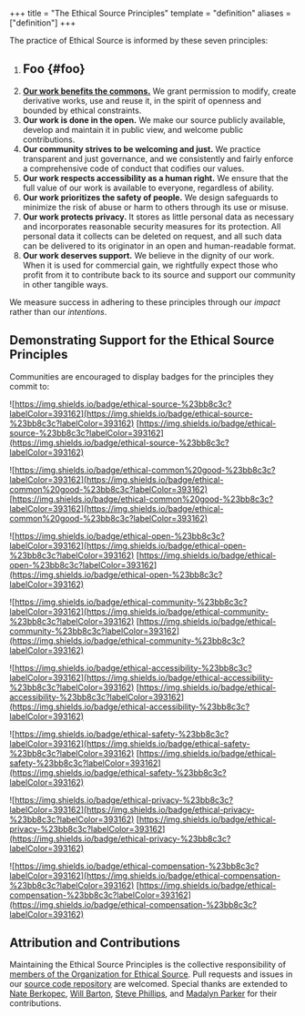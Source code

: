 +++
title = "The Ethical Source Principles"
template = "definition"
aliases = ["definition"]
+++

The practice of Ethical Source is informed by these seven principles:

1. ## Foo {#foo}
1. **[Our work benefits the commons.](#foo)** We grant permission to modify, create derivative works, use and reuse it, in the spirit of openness and bounded by ethical constraints.
2. **Our work is done in the open.** We make our source publicly available, develop and maintain it in public view, and welcome public contributions.
3. **Our community strives to be welcoming and just.** We practice transparent and just governance, and we consistently and fairly enforce a comprehensive code of conduct that codifies our values.
4. **Our work respects accessibility as a human right.** We ensure that the full value of our work is available to everyone, regardless of ability.
5. **Our work prioritizes the safety of people.** We design safeguards to minimize the risk of abuse or harm to others through its use or misuse.
6. **Our work protects privacy.** It stores as little personal data as necessary and incorporates reasonable security measures for its protection. All personal data it collects can be deleted on request, and all such data can be delivered to its originator in an open and human-readable format.
7. **Our work deserves support.** We believe in the dignity of our work. When it is used for commercial gain, we rightfully expect those who profit from it to contribute back to its source and support our community in other tangible ways.

We measure success in adhering to these principles through our _impact_ rather than our _intentions_.

## Demonstrating Support for the Ethical Source Principles

Communities are encouraged to display badges for the principles they commit to:

![https://img.shields.io/badge/ethical-source-%23bb8c3c?labelColor=393162](https://img.shields.io/badge/ethical-source-%23bb8c3c?labelColor=393162) [https://img.shields.io/badge/ethical-source-%23bb8c3c?labelColor=393162](https://img.shields.io/badge/ethical-source-%23bb8c3c?labelColor=393162)

![https://img.shields.io/badge/ethical-common%20good-%23bb8c3c?labelColor=393162](https://img.shields.io/badge/ethical-common%20good-%23bb8c3c?labelColor=393162) [https://img.shields.io/badge/ethical-common%20good-%23bb8c3c?labelColor=393162](https://img.shields.io/badge/ethical-common%20good-%23bb8c3c?labelColor=393162)

![https://img.shields.io/badge/ethical-open-%23bb8c3c?labelColor=393162](https://img.shields.io/badge/ethical-open-%23bb8c3c?labelColor=393162) [https://img.shields.io/badge/ethical-open-%23bb8c3c?labelColor=393162](https://img.shields.io/badge/ethical-open-%23bb8c3c?labelColor=393162)

![https://img.shields.io/badge/ethical-community-%23bb8c3c?labelColor=393162](https://img.shields.io/badge/ethical-community-%23bb8c3c?labelColor=393162) [https://img.shields.io/badge/ethical-community-%23bb8c3c?labelColor=393162](https://img.shields.io/badge/ethical-community-%23bb8c3c?labelColor=393162)

![https://img.shields.io/badge/ethical-accessibility-%23bb8c3c?labelColor=393162](https://img.shields.io/badge/ethical-accessibility-%23bb8c3c?labelColor=393162) [https://img.shields.io/badge/ethical-accessibility-%23bb8c3c?labelColor=393162](https://img.shields.io/badge/ethical-accessibility-%23bb8c3c?labelColor=393162)

![https://img.shields.io/badge/ethical-safety-%23bb8c3c?labelColor=393162](https://img.shields.io/badge/ethical-safety-%23bb8c3c?labelColor=393162) [https://img.shields.io/badge/ethical-safety-%23bb8c3c?labelColor=393162](https://img.shields.io/badge/ethical-safety-%23bb8c3c?labelColor=393162)

![https://img.shields.io/badge/ethical-privacy-%23bb8c3c?labelColor=393162](https://img.shields.io/badge/ethical-privacy-%23bb8c3c?labelColor=393162) [https://img.shields.io/badge/ethical-privacy-%23bb8c3c?labelColor=393162](https://img.shields.io/badge/ethical-privacy-%23bb8c3c?labelColor=393162)

![https://img.shields.io/badge/ethical-compensation-%23bb8c3c?labelColor=393162](https://img.shields.io/badge/ethical-compensation-%23bb8c3c?labelColor=393162) [https://img.shields.io/badge/ethical-compensation-%23bb8c3c?labelColor=393162](https://img.shields.io/badge/ethical-compensation-%23bb8c3c?labelColor=393162)



## Attribution and Contributions
Maintaining the Ethical Source Principles is the collective responsibility of [members of the Organization for Ethical Source](/apply). Pull requests and issues in our [source code repository](https://github.com/ethicalSource/ethicalsource.dev) are welcomed. Special thanks are extended to [Nate Berkopec](https://nateberkopec.com), [Will Barton](https://github.com/willbarton/), [Steve Phillips](https://tryingtobeawesome.com), and [Madalyn Parker](https://twitter.com/madalynrose) for their contributions.
